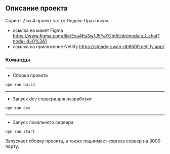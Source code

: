 ## Описание проекта 
Спринт 2 из 4 проект чат от Яндекс.Практикум. 

- ссылка на макет Figma https://www.figma.com/file/Exu4fts3w1J5YaYObt5Udr/module_1_chat?node-id=0%3A1 
- ссылка на приложение Netlify https://steady-swan-db6500.netlify.app/

### Команды 
-----
- Сборка проекта 

```
npm run build
```
-------------
- Запуск dev сервера для разработки 

```
npm run dev
```
-------------------
- Запуск локального сервера 

```
npm run start
```

Запускает сборку проекта, а также поднимает express сервер на 3000 порту. 
